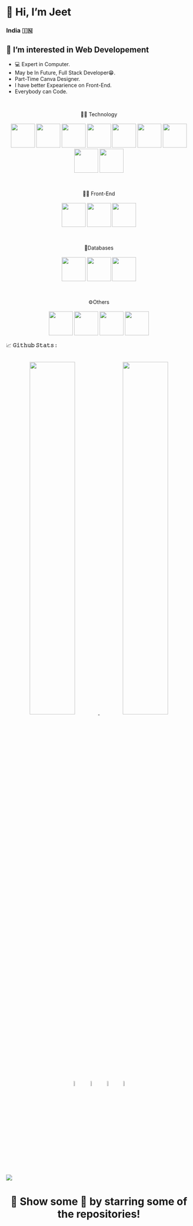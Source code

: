 <h1>👋 Hi, I’m Jeet</h1>

### India <span>🇮🇳</span>

## 👀 I’m interested in Web Developement
- 💻 Expert in Computer. 
- May be In Future, Full Stack Developer😁.
- Part-Time Canva Designer. 
- I have better Expearience on Front-End.
- Everybody can Code.

<!--<div align="center">
	<img src="https://github.com/jeet404/jeet404/blob/main/src/coder.gif" width="50%" height="250" />
</div>-->
<br>
<p align="center">
👨‍💻 Technology<br><br>
<code><img width="65" height="65" src="https://github.com/jeet404/jeet404/blob/main/src/js.png"/></code>
<code><img width="65" height="65" src="https://github.com/jeet404/jeet404/blob/main/src/php.png"/></code>
<code><img width="65" height="65" src="https://github.com/jeet404/jeet404/blob/main/src/python.png"/></code>
<code><img width="65" height="65" src="https://github.com/jeet404/jeet404/blob/main/src/java.png"/></code>
<code><img width="65" height="65" src="https://github.com/jeet404/jeet404/blob/main/src/csharp.png"/></code>
<code><img width="65" height="65" src="https://github.com/jeet404/jeet404/blob/main/src/cpp.png"/></code>
<code><img width="65" height="65" src="https://github.com/jeet404/jeet404/blob/main/src/clang.png"/></code>
<code><img width="65" height="65" src="https://github.com/jeet404/jeet404/blob/main/src/dotnet.png"/></code>
<code><img width="65" height="65" src="https://github.com/jeet404/jeet404/blob/main/src/asp.png"/></code>
</p>
<br>
<p align="center">
👨‍💻 Front-End<br><br>
<code><img width="65" height="65" src="https://github.com/jeet404/jeet404/blob/main/src/html.png"/></code>
<code><img width="65" height="65" src="https://github.com/jeet404/jeet404/blob/main/src/css.png"/></code>
<code><img width="65" height="65" src="https://github.com/jeet404/jeet404/blob/main/src/bstrp.png"/></code>
</p>
<br>
<p align="center">
💾Databases<br><br>
<code><img width="65" height="65" src="https://github.com/jeet404/jeet404/blob/main/src/mysql.png"/></code>
<code><img width="65" height="65" src="https://github.com/jeet404/jeet404/blob/main/src/sql.png"/></code>
<code><img width="65" height="65" src="https://github.com/jeet404/jeet404/blob/main/src/msaccess.png"/></code>
</p>
<br/>
<p align="center">
⚙️Others<br><br>
<code><img width="65" height="65" src="https://github.com/jeet404/jeet404/blob/main/src/git.png"/></code>
<code><img width="65" height="65" src="https://github.com/jeet404/jeet404/blob/main/src/linux.png"/></code>
<code><img width="65" height="65" src="https://github.com/jeet404/jeet404/blob/main/src/canva.png"/></code>
<code><img width="65" height="65" src="https://github.com/jeet404/jeet404/blob/main/src/msoffice.png"/></code>
<br/>
<summary>
  <g-emoji class="g-emoji" alias="chart_with_upwards_trend" fallback-src="https://github.githubassets.com/images/icons/emoji/unicode/1f4c8.png">📈</g-emoji>
  <strong>𝙶𝚒𝚝𝚑𝚞𝚋 𝚂𝚝𝚊𝚝𝚜 : </strong>
</summary>
<br>
<p align="center">
  <a href="https://github.com/jeet404/">
	<img width="49.5%" src="https://github-readme-stats.vercel.app/api?username=jeet404&show_icons=true&theme=synthwave&hide_border=true"/>
    	<img width="49.5%" src="https://github-readme-streak-stats.herokuapp.com?user=jeet404&theme=synthwave&hide_border=true&date_format=M%20j%5B%2C%20Y%5D&fire=7109D0&ring=00CED3"/>
  </a>
</p>
<!--<br>
<a href="https://github.com/jeet404" align="left"><img src="https://github-readme-stats.vercel.app/api/top-langs/?username=jeet404&langs_count=5&title_color=0891b2&text_color=ffffff&icon_color=0891b2&bg_color=1c1917&hide_border=true&locale=en&custom_title=Top%20%Languages" alt="Top Languages" /></a>
<br>-->
<p align="center" >
	<a href="https://www.linkedin.com/in/jeet404/"><img alt="linkedin" width="6%" style="padding:6px" src="https://github.com/jeet404/jeet404/blob/main/src/linkedin.png"/></a>
	<a href="https://www.instagram.com/jeet404_/"><img alt="instagram" width="6%" style="padding:6px" src="https://github.com/jeet404/jeet404/blob/main/src/insta.png"/></a>
	<a href="https://www.facebook.com/jeet404.Patel/"><img alt="facebook" width="6%" style="padding:5px" src="https://github.com/jeet404/jeet404/blob/main/src/fb.png"/></a>
  	<a href="https://twitter.com/jeet404_"><img alt="twitter" width="6%" style="padding:5px" src="https://github.com/jeet404/jeet404/blob/main/src/twitter.png"/></a>
</p>

![](https://activity-graph.herokuapp.com/graph?username=jeet404&theme=github_dark&hide_border=true&area=true)

<div align="center">
	<h1>🚀 Show some 💙 by starring some of the repositories!</h1>
</div>
